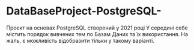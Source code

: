 # DataBaseProject-PostgreSQL-
Проєкт на основах PostgreSQL створений у 2021 році
У середині себе містить порядок вивчених тем по Базам Даних та їх використання.
На жаль, є можливість відобразити тільки у такому варіанті.
